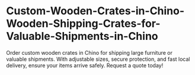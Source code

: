 # Custom-Wooden-Crates-in-Chino-Wooden-Shipping-Crates-for-Valuable-Shipments-in-Chino
Order custom wooden crates in Chino for shipping large furniture or valuable shipments. With adjustable sizes, secure protection, and fast local delivery, ensure your items arrive safely. Request a quote today!
